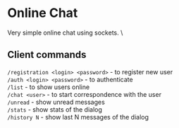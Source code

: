 # Online Chat
Very simple online chat using sockets. \

## Client commands
`/registration <login> <password>` - to register new user \
`/auth <login> <password>` - to authenticate \
`/list` - to show users online \
`/chat <user>` - to start correspondence with the user \
`/unread` - show unread messages \
`/stats` - show stats of the dialog \
`/history N` -  show last N messages of the dialog 